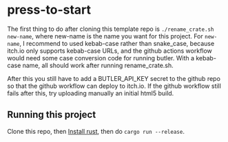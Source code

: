 # press-to-start

The first thing to do after cloning this template repo is `./rename_crate.sh new-name`, where new-name
is the name you want for this project. For `new-name`, I recommend to used kebab-case rather than snake_case, because
itch.io only supports kebab-case URLs, and the github actions workflow would need some case conversion
code for running butler. With a kebab-case name, all should work after running rename_crate.sh.

After this you still have to add a BUTLER_API_KEY secret to the github repo so that the github workflow
can deploy to itch.io. If the github workflow still fails after this, try uploading manually an initial html5 build.

## Running this project

Clone this repo, then [Install rust](https://www.rust-lang.org/tools/install), then do `cargo run --release`.

